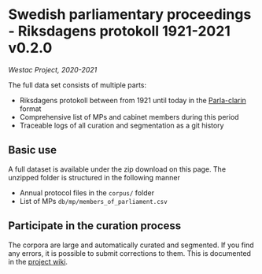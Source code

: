 # Swedish parliamentary proceedings - Riksdagens protokoll 1921-2021 v0.2.0

_Westac Project, 2020-2021_

The full data set consists of multiple parts:

- Riksdagens protokoll between from 1921 until today in the [Parla-clarin](https://github.com/clarin-eric/parla-clarin) format
- Comprehensive list of MPs and cabinet members during this period
- Traceable logs of all curation and segmentation as a git history

## Basic use

A full dataset is available under the zip download on this page. The unzipped folder is structured in  the following manner

- Annual protocol files in the ```corpus/``` folder
- List of MPs ```db/mp/members_of_parliament.csv```

## Participate in the curation process

The corpora are large and automatically curated and segmented. If you find any errors, it is possible to submit corrections to them. This is documented in the [project wiki](https://github.com/welfare-state-analytics/riksdagen-corpus/wiki/Submit-corrections).
